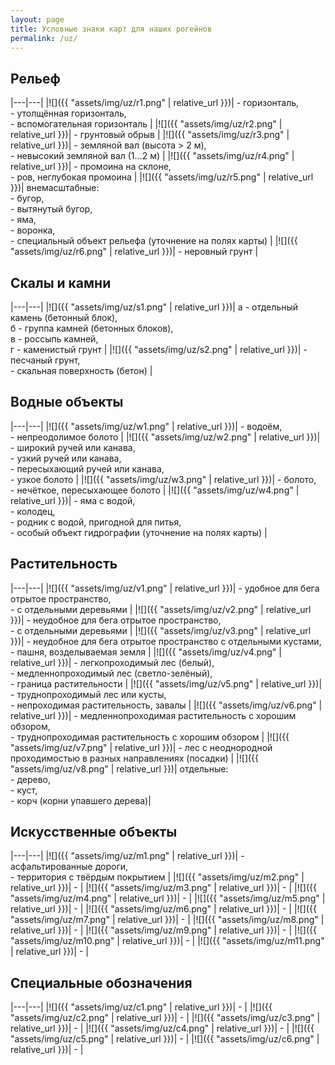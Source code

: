 ```yaml
---
layout: page
title: Условные знаки карт для наших рогейнов
permalink: /uz/
---
```


Рельеф
------

|---|---|
|![]({{ "assets/img/uz/r1.png" | relative_url }})| - горизонталь,<br/>- утолщённая горизонталь,<br/>- вспомогательная горизонталь |
|![]({{ "assets/img/uz/r2.png" | relative_url }})| - грунтовый обрыв |
|![]({{ "assets/img/uz/r3.png" | relative_url }})| - земляной вал (высота > 2 м),<br/>- невысокий земляной вал (1...2 м) |
|![]({{ "assets/img/uz/r4.png" | relative_url }})| - промоина на склоне,<br/>- ров, неглубокая промоина |
|![]({{ "assets/img/uz/r5.png" | relative_url }})| внемасштабные:<br/>- бугор,<br/>- вытянутый бугор,<br/>- яма,<br/>- воронка,<br/>- специальный объект рельефа (уточнение на полях карты) |
|![]({{ "assets/img/uz/r6.png" | relative_url }})| - неровный грунт |

Скалы и камни
-------------

|---|---|
|![]({{ "assets/img/uz/s1.png" | relative_url }})| а - отдельный камень (бетонный блок),<br/>б - группа камней (бетонных блоков),<br/>в - россыпь камней,<br/>г - каменистый грунт |
|![]({{ "assets/img/uz/s2.png" | relative_url }})| - песчаный грунт,<br/>- скальная поверхность (бетон) |

Водные объекты
--------------

|---|---|
|![]({{ "assets/img/uz/w1.png" | relative_url }})| - водоём,<br/>- непреодолимое болото |
|![]({{ "assets/img/uz/w2.png" | relative_url }})| - широкий ручей или канава,<br/>- узкий ручей или канава,<br/>- пересыхающий ручей или канава,<br/>- узкое болото |
|![]({{ "assets/img/uz/w3.png" | relative_url }})| - болото,<br/>- нечёткое, пересыхающее болото |
|![]({{ "assets/img/uz/w4.png" | relative_url }})| - яма с водой,<br/>- колодец,<br/>- родник с водой, пригодной для питья,<br/>- особый объект гидрографии (уточнение на полях карты) |

Растительность
--------------

|---|---|
|![]({{ "assets/img/uz/v1.png" | relative_url }})| - удобное для бега отрытое пространство,<br/>- с отдельными деревьями |
|![]({{ "assets/img/uz/v2.png" | relative_url }})| - неудобное для бега отрытое пространство,<br/>- с отдельными деревьями |
|![]({{ "assets/img/uz/v3.png" | relative_url }})| - неудобное для бега отрытое пространство с отдельными кустами,<br/>- пашня, возделываемая земля |
|![]({{ "assets/img/uz/v4.png" | relative_url }})| - легкопроходимый лес (белый),<br/>- медленнопроходимый лес (светло-зелёный),<br/> - граница растительности |
|![]({{ "assets/img/uz/v5.png" | relative_url }})| - труднопроходимый лес или кусты,<br/>- непроходимая растительность, завалы |
|![]({{ "assets/img/uz/v6.png" | relative_url }})| - медленнопроходимая растительность с хорошим обзором,<br/>- труднопроходимая растительность с хорошим обзором |
|![]({{ "assets/img/uz/v7.png" | relative_url }})| - лес с неоднородной проходимостью в разных направлениях (посадки) |
|![]({{ "assets/img/uz/v8.png" | relative_url }})| отдельные:<br/>- дерево,<br/>- куст,<br/>- корч (корни упавшего дерева)|

Искусственные объекты
---------------------

|---|---|
|![]({{ "assets/img/uz/m1.png" | relative_url }})| - асфальтированные дороги,<br/>- территория с твёрдым покрытием |
|![]({{ "assets/img/uz/m2.png" | relative_url }})| - |
|![]({{ "assets/img/uz/m3.png" | relative_url }})| - |
|![]({{ "assets/img/uz/m4.png" | relative_url }})| - |
|![]({{ "assets/img/uz/m5.png" | relative_url }})| - |
|![]({{ "assets/img/uz/m6.png" | relative_url }})| - |
|![]({{ "assets/img/uz/m7.png" | relative_url }})| - |
|![]({{ "assets/img/uz/m8.png" | relative_url }})| - |
|![]({{ "assets/img/uz/m9.png" | relative_url }})| - |
|![]({{ "assets/img/uz/m10.png" | relative_url }})| - |
|![]({{ "assets/img/uz/m11.png" | relative_url }})| - |

Специальные обозначения
-----------------------

|---|---|
|![]({{ "assets/img/uz/c1.png" | relative_url }})| - |
|![]({{ "assets/img/uz/c2.png" | relative_url }})| - |
|![]({{ "assets/img/uz/c3.png" | relative_url }})| - |
|![]({{ "assets/img/uz/c4.png" | relative_url }})| - |
|![]({{ "assets/img/uz/c5.png" | relative_url }})| - |
|![]({{ "assets/img/uz/c6.png" | relative_url }})| - |

